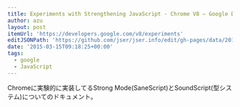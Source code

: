 ```yaml
---
title: Experiments with Strengthening JavaScript - Chrome V8 — Google Developers
author: azu
layout: post
itemUrl: 'https://developers.google.com/v8/experiments'
editJSONPath: 'https://github.com/jser/jser.info/edit/gh-pages/data/2015/03/index.json'
date: '2015-03-15T09:18:25+00:00'
tags:
  - google
  - JavaScript
---
```

Chromeに実験的に実装してるStrong Mode(SaneScript)とSoundScript(型システム)についてのドキュメント。
